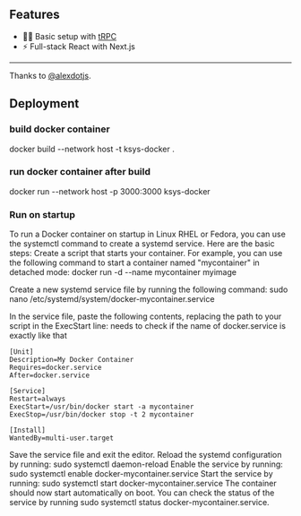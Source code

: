 ## Features

-  🧙‍♂️ Basic setup with [tRPC](https://trpc.io)
-  ⚡ Full-stack React with Next.js

---

Thanks to [@alexdotjs](https://twitter.com/alexdotjs).

## Deployment

### build docker container

docker build --network host -t ksys-docker .

### run docker container after build

docker run --network host -p 3000:3000 ksys-docker

### Run on startup

To run a Docker container on startup in Linux RHEL or Fedora, you can use the systemctl command to create a systemd service. Here are the basic steps:
Create a script that starts your container. For example, you can use the following command to start a container named "mycontainer" in detached mode: docker run -d --name mycontainer myimage

Create a new systemd service file by running the following command: sudo nano /etc/systemd/system/docker-mycontainer.service

In the service file, paste the following contents, replacing the path to your script in the ExecStart line:
needs to check if the name of docker.service is exactly like that

```
[Unit]
Description=My Docker Container
Requires=docker.service
After=docker.service

[Service]
Restart=always
ExecStart=/usr/bin/docker start -a mycontainer
ExecStop=/usr/bin/docker stop -t 2 mycontainer

[Install]
WantedBy=multi-user.target
```

Save the service file and exit the editor.
Reload the systemd configuration by running: sudo systemctl daemon-reload
Enable the service by running: sudo systemctl enable docker-mycontainer.service
Start the service by running: sudo systemctl start docker-mycontainer.service
The container should now start automatically on boot. You can check the status of the service by running sudo systemctl status docker-mycontainer.service.
